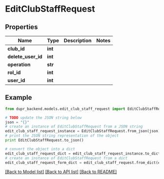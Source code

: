# EditClubStaffRequest


## Properties
Name | Type | Description | Notes
------------ | ------------- | ------------- | -------------
**club_id** | **int** |  | 
**delete_user_id** | **int** |  | 
**operation** | **str** |  | 
**rol_id** | **int** |  | 
**user_id** | **int** |  | 

## Example

```python
from dupr_backend.models.edit_club_staff_request import EditClubStaffRequest

# TODO update the JSON string below
json = "{}"
# create an instance of EditClubStaffRequest from a JSON string
edit_club_staff_request_instance = EditClubStaffRequest.from_json(json)
# print the JSON string representation of the object
print EditClubStaffRequest.to_json()

# convert the object into a dict
edit_club_staff_request_dict = edit_club_staff_request_instance.to_dict()
# create an instance of EditClubStaffRequest from a dict
edit_club_staff_request_form_dict = edit_club_staff_request.from_dict(edit_club_staff_request_dict)
```
[[Back to Model list]](../README.md#documentation-for-models) [[Back to API list]](../README.md#documentation-for-api-endpoints) [[Back to README]](../README.md)


